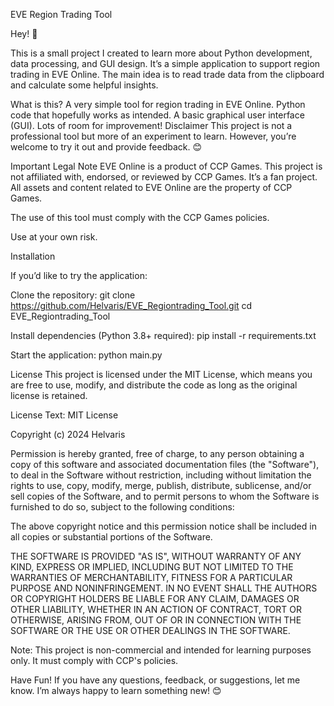 EVE Region Trading Tool

Hey! 👋

This is a small project I created to learn more about Python development, data processing, and GUI design. It’s a simple application to support region trading in EVE Online. The main idea is to read trade data from the clipboard and calculate some helpful insights.

What is this?
A very simple tool for region trading in EVE Online.
Python code that hopefully works as intended.
A basic graphical user interface (GUI).
Lots of room for improvement!
Disclaimer
This project is not a professional tool but more of an experiment to learn. However, you’re welcome to try it out and provide feedback. 😊

Important Legal Note
EVE Online is a product of CCP Games. This project is not affiliated with, endorsed, or reviewed by CCP Games. It’s a fan project. All assets and content related to EVE Online are the property of CCP Games.

The use of this tool must comply with the CCP Games policies.

Use at your own risk.

Installation

If you’d like to try the application:

Clone the repository:
    git clone https://github.com/Helvaris/EVE_Regiontrading_Tool.git
    cd EVE_Regiontrading_Tool

Install dependencies (Python 3.8+ required):
    pip install -r requirements.txt

Start the application:
    python main.py

License
This project is licensed under the MIT License, which means you are free to use, modify, and distribute the code as long as the original license is retained.

License Text:
MIT License

Copyright (c) 2024 Helvaris

Permission is hereby granted, free of charge, to any person obtaining a copy of this software and associated documentation files (the "Software"), to deal in the Software without restriction, including without limitation the rights to use, copy, modify, merge, publish, distribute, sublicense, and/or sell copies of the Software, and to permit persons to whom the Software is furnished to do so, subject to the following conditions:

The above copyright notice and this permission notice shall be included in all copies or substantial portions of the Software.

THE SOFTWARE IS PROVIDED "AS IS", WITHOUT WARRANTY OF ANY KIND, EXPRESS OR IMPLIED, INCLUDING BUT NOT LIMITED TO THE WARRANTIES OF MERCHANTABILITY, FITNESS FOR A PARTICULAR PURPOSE AND NONINFRINGEMENT. IN NO EVENT SHALL THE AUTHORS OR COPYRIGHT HOLDERS BE LIABLE FOR ANY CLAIM, DAMAGES OR OTHER LIABILITY, WHETHER IN AN ACTION OF CONTRACT, TORT OR OTHERWISE, ARISING FROM, OUT OF OR IN CONNECTION WITH THE SOFTWARE OR THE USE OR OTHER DEALINGS IN THE SOFTWARE.

Note: This project is non-commercial and intended for learning purposes only. It must comply with CCP's policies.

Have Fun!
If you have any questions, feedback, or suggestions, let me know. I’m always happy to learn something new! 😊